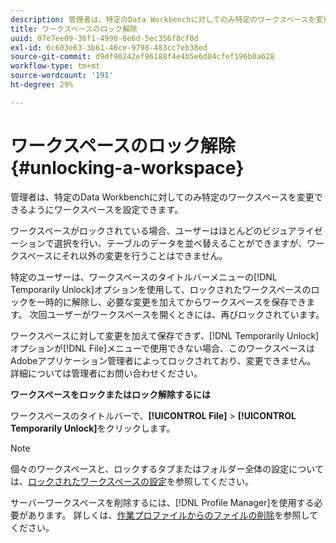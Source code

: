 ```yaml
---
description: 管理者は、特定のData Workbenchに対してのみ特定のワークスペースを変更できるようにワークスペースを設定できます。
title: ワークスペースのロック解除
uuid: 07e7ee09-36f1-4990-8e6d-5ec356f8cf0d
exl-id: 6c603e63-3b61-46ce-9798-483cc7eb38ed
source-git-commit: d9df90242ef96188f4e4b5e6d04cfef196b0a628
workflow-type: tm+mt
source-wordcount: '191'
ht-degree: 29%

---
```


# ワークスペースのロック解除{#unlocking-a-workspace}

管理者は、特定のData Workbenchに対してのみ特定のワークスペースを変更できるようにワークスペースを設定できます。

ワークスペースがロックされている場合、ユーザーはほとんどのビジュアライゼーションで選択を行い、テーブルのデータを並べ替えることができますが、ワークスペースにそれ以外の変更を行うことはできません。

特定のユーザーは、ワークスペースのタイトルバーメニューの[!DNL Temporarily Unlock]オプションを使用して、ロックされたワークスペースのロックを一時的に解除し、必要な変更を加えてからワークスペースを保存できます。 次回ユーザーがワークスペースを開くときには、再びロックされています。

ワークスペースに対して変更を加えて保存できず、[!DNL Temporarily Unlock]オプションが[!DNL File]メニューで使用できない場合、このワークスペースはAdobeアプリケーション管理者によってロックされており、変更できません。 詳細については管理者にお問い合わせください。

**ワークスペースをロックまたはロック解除するには**

ワークスペースのタイトルバーで、**[!UICONTROL File]** > **[!UICONTROL Temporarily Unlock]**&#x200B;をクリックします。

>[!NOTE]
>
>個々のワークスペースと、ロックするタブまたはフォルダー全体の設定については、[ロックされたワークスペースの設定](../../../home/c-get-started/c-intf-anlys-ftrs/c-config-locked-wkspc/c-config-locked-wkspc.md#concept-b6ce110bbed645d89f29373b5106836a)を参照してください。

サーバーワークスペースを削除するには、[!DNL Profile Manager]を使用する必要があります。 詳しくは、[作業プロファイルからのファイルの削除](../../../home/c-get-started/c-admin-intrf/c-prof-mgr/t-del-files-wkg-prof.md#task-1e29c25e6c824cc9b51cb651e835856b)を参照してください。
